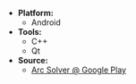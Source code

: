 * **Platform:**
  * Android
* **Tools:**
  * C++
  * Qt
* **Source:**
  * [Arc Solver @ Google Play][ArcSolverGPlay]
  
[ArcSolverGPlay]: https://play.google.com/store/apps/details?id=cul.ace.tbscalculator&hl=en_GB
